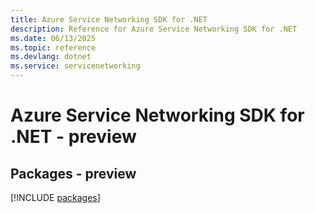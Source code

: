 ```yaml
---
title: Azure Service Networking SDK for .NET
description: Reference for Azure Service Networking SDK for .NET
ms.date: 06/13/2025
ms.topic: reference
ms.devlang: dotnet
ms.service: servicenetworking
---
```

# Azure Service Networking SDK for .NET - preview
## Packages - preview
[!INCLUDE [packages](service-networking-index.md)]